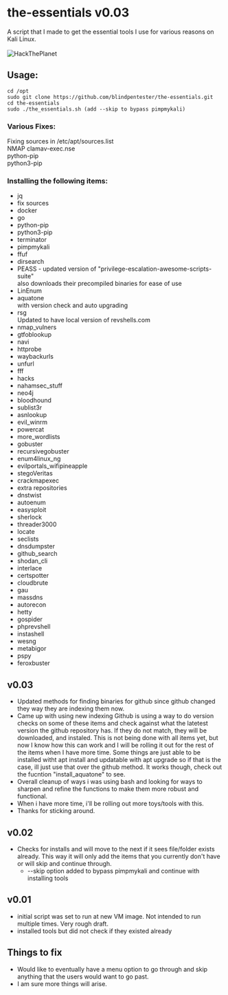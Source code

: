 # the-essentials v0.03  
A script that I made to get the essential tools I use for various reasons on Kali Linux.<br /><br />
![HackThePlanet](https://i.ibb.co/5YmrMHZ/htp.pngZ)    

## Usage:  
    cd /opt  
    sudo git clone https://github.com/blindpentester/the-essentials.git  
    cd the-essentials  
    sudo ./the_essentials.sh (add --skip to bypass pimpmykali)  
    
  
### Various Fixes:  
Fixing sources in /etc/apt/sources.list  
NMAP clamav-exec.nse  
python-pip  
python3-pip  

### Installing the following items:  
* jq  
* fix sources  
* docker  
* go  
* python-pip  
* python3-pip  
* terminator  
* pimpmykali  
* ffuf  
* dirsearch  
* PEASS - updated version of "privilege-escalation-awesome-scripts-suite"  
  also downloads their precompiled binaries for ease of use  
* LinEnum  
* aquatone  
  with version check and auto upgrading  
* rsg  
  Updated to have local version of revshells.com
* nmap_vulners  
* gtfoblookup  
* navi  
* httprobe  
* waybackurls  
* unfurl  
* fff  
* hacks  
* nahamsec_stuff  
* neo4j  
* bloodhound  
* sublist3r  
* asnlookup  
* evil_winrm  
* powercat  
* more_wordlists  
* gobuster  
* recursivegobuster  
* enum4linux_ng  
* evilportals_wifipineapple  
* stegoVeritas  
* crackmapexec  
* extra repositories  
* dnstwist  
* autoenum  
* easysploit  
* sherlock  
* threader3000  
* locate  
* seclists  
* dnsdumpster  
* github_search  
* shodan_cli  
* interlace  
* certspotter  
* cloudbrute  
* gau  
* massdns  
* autorecon  
* hetty  
* gospider  
* phprevshell  
* instashell  
* wesng  
* metabigor  
* pspy  
* feroxbuster  
  
  
## v0.03
* Updated methods for finding binaries for github since github changed they way they are indexing them now.  
* Came up with using new indexing Github is using a way to do version checks on some of these items and check against what the latetest version the github repository has.  If they do not match, they will be downloaded, and instaled.  This is not being done with all items yet, but now I know how this can work and I will be rolling it out for the rest of the items when I have more time.  Some things are just able to be installed witht apt install and updatable with apt upgrade so if that is the case, ill just use that over the github method.  It works though, check out the fucntion "install_aquatone" to see.
* Overall cleanup of ways i was using bash and looking for ways to sharpen and refine the functions to make them more robust and functional.
* When i have more time, i'll be rolling out more toys/tools with this.
* Thanks for sticking around.
  
## v0.02
* Checks for installs and will move to the next if it sees file/folder exists already.  This way it will only add the items that you currently don't have or will skip and continue through.
    * --skip option added to bypass pimpmykali and continue with installing tools
  
  
## v0.01  
* initial script was set to run at new VM image.  Not intended to run multiple times.  Very rough draft.  
* installed tools but did not check if they existed already  
  
  
## Things to fix  
* Would like to eventually have a menu option to go through and skip anything that the users would want to go past.   
* I am sure more things will arise.  
  
  
